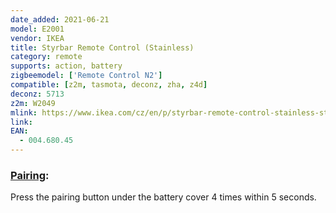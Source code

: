 ```yaml
---
date_added: 2021-06-21
model: E2001
vendor: IKEA
title: Styrbar Remote Control (Stainless)
category: remote
supports: action, battery
zigbeemodel: ['Remote Control N2']
compatible: [z2m, tasmota, deconz, zha, z4d]
deconz: 5713
z2m: W2049
mlink: https://www.ikea.com/cz/en/p/styrbar-remote-control-stainless-steel-00468045/
link: 
EAN: 
  - 004.680.45
---
```

### [Pairing](https://www.ikea.com/us/en/manuals/styrbar-remote-control-smart-stainless-steel__AA-2254328-1-2.pdf):
Press the pairing button under the battery cover 4 times within 5 seconds.
